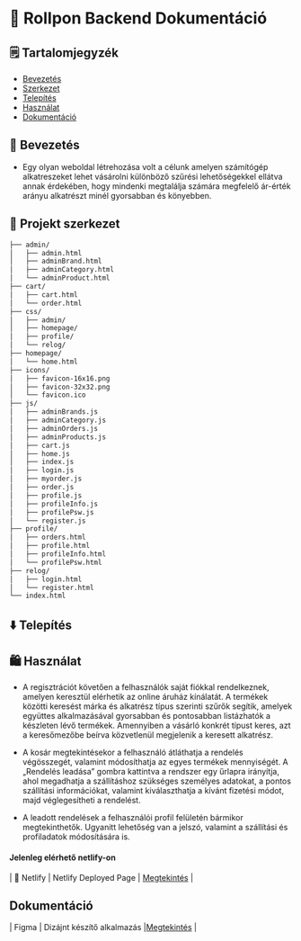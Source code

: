 # 📒 RolIpon Backend Dokumentáció

## 🗒️ Tartalomjegyzék
- [Bevezetés](#bevezetés)
- [Szerkezet](#szerkezet)
- [Telepítés](#telepítés)
- [Használat](#használat)
- [Dokumentáció](#dokumentáció)

## 🏪 Bevezetés
- Egy olyan weboldal létrehozása volt a célunk amelyen számítógép alkatreszeket lehet vásárolni különböző szűrési lehetőségekkel ellátva annak érdekében, hogy mindenki megtalálja számára megfelelő ár-érték arányu alkatrészt minél gyorsabban és könyebben.

## 📁 Projekt szerkezet

```markdown
├── admin/
│   ├── admin.html
│   ├── adminBrand.html
│   ├── adminCategory.html
│   └── adminProduct.html
├── cart/
│   ├── cart.html
│   └── order.html
├── css/
│   ├── admin/
│   ├── homepage/
│   ├── profile/
│   └── relog/
├── homepage/
│   └── home.html
├── icons/
│   ├── favicon-16x16.png
│   ├── favicon-32x32.png
│   └── favicon.ico
├── js/
│   ├── adminBrands.js
│   ├── adminCategory.js
│   ├── adminOrders.js
│   ├── adminProducts.js
│   ├── cart.js
│   ├── home.js
│   ├── index.js
│   ├── login.js
│   ├── myorder.js
│   ├── order.js
│   ├── profile.js
│   ├── profileInfo.js
│   ├── profilePsw.js
│   └── register.js
├── profile/
│   ├── orders.html
│   ├── profile.html
│   ├── profileInfo.html
│   └── profilePsw.html
├── relog/
│   ├── login.html
│   └── register.html
└── index.html
```

## ⬇️ Telepítés

## 🛍️ Használat 
- A regisztrációt követően a felhasználók saját fiókkal rendelkeznek, amelyen keresztül elérhetik az online áruház kínálatát. A termékek közötti keresést márka és alkatrész típus szerinti szűrők segítik, amelyek együttes alkalmazásával gyorsabban és pontosabban listázhatók a készleten lévő termékek. Amennyiben a vásárló konkrét típust keres, azt a keresőmezőbe beírva közvetlenül megjelenik a keresett alkatrész.

- A kosár megtekintésekor a felhasználó átláthatja a rendelés végösszegét, valamint módosíthatja az egyes termékek mennyiségét. A „Rendelés leadása” gombra kattintva a rendszer egy űrlapra irányítja, ahol megadhatja a szállításhoz szükséges személyes adatokat, a pontos szállítási információkat, valamint kiválaszthatja a kívánt fizetési módot, majd véglegesítheti a rendelést.

- A leadott rendelések a felhasználói profil felületén bármikor megtekinthetők. Ugyanitt lehetőség van a jelszó, valamint a szállítási és profiladatok módosítására is. 
#### Jelenleg elérhető netlify-on
| 🚀 Netlify | Netlify Deployed Page | [Megtekintés](https://rolipon.netlify.app/) |

## Dokumentáció
| Figma | Dizájnt készítő alkalmazás |[Megtekintés](https://www.figma.com/design/yAqSQYQFJ5mlWpcfQFCVwd/Webshop-Project?node-id=0-1&m=dev&t=p1kzDR2C5x8H02Be-1) |
